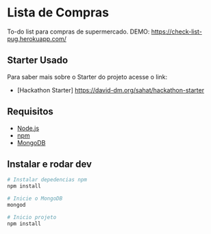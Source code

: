 
# Lista de Compras

To-do list para compras de supermercado.
DEMO: https://check-list-pug.herokuapp.com/

## Starter Usado

Para saber mais sobre o Starter do projeto acesse o link:

  * [Hackathon Starter] https://david-dm.org/sahat/hackathon-starter

## Requisitos

* [Node.js](https://nodejs.org)
* [npm](https://www.npmjs.com)
* [MongoDB](https://www.mongodb.com)


## Instalar e rodar dev
```bash
# Instalar depedencias npm
npm install

# Inicie o MongoDB
mongod

# Inicio projeto
npm install
```
